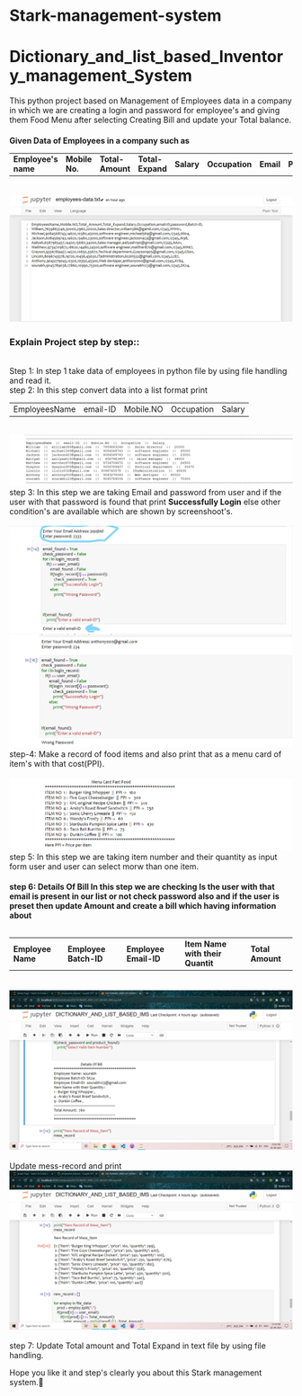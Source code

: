 # Stark-management-system
<h1>Dictionary_and_list_based_Inventory_management_System</h1>

This python project based on Management of Employees data in a company in which we are creating a login and password for employee's and giving them Food Menu after selecting Creating Bill and update your Total balance.

<h4>Given Data of Employees in a company such as <table> <tr> <td>Employee's name </td> <td> Mobile No. </td> <td> Total-Amount </td> <td> Total-Expand </td> <td> Salary </td> <td> Occupation </td> <td> Email </td> <td> Password </td> <td> Batch-ID </td> </tr> </table> </h4>
<br/>
<img src="Screenshot (151).png" />
<br/>
<h3>Explain Project step by step::</h3>
<br/>
Step 1: In step 1 take data of employees in python file by using file handling and read it.
<br/>
step 2: In this step convert data into a list format print <table> <tr> <td>EmployeesName</td> <td>email-ID</td> <td>Mobile.NO </td> <td>Occupation</td> <td>Salary </td>  </tr> </table>
<br/>
<img src="Screenshot (152).png" />
<br/>
step 3: In this step we are taking Email and password from user and if the user with that password is found that print <b>Successfully Login</b> else other condition's are available which are shown by screenshoot's.
<br/>
<br/>
<img src="Screenshot (153)_LI.jpg" />
<br/>
<img src="Screenshot (154).png" />
<br/>
step-4: Make a record of food items and also print that as a menu card of item's with that cost(PPI).
<br/>
<br/>
<img src="Screenshot (155).png" />
<br/>
step 5: In this step we are taking item number and their quantity as input form user and user can select morw than one item.
<br/>
<h4>step 6: Details Of Bill 
 In this step we are checking Is the user with that email is present in our list or not check password also and if the user is preset then update Amount and create a bill which having information about 
  <br/>
  <br/>
  <table>
      <tr>
        <td>
          Employee Name
        </td>
        <td>
          Employee Batch-ID
          </td>
          <td>
            Employee Email-ID
        </td>
        <td>
          Item Name with their Quantit
        </td>
        <td>
          Total Amount
        </td>
    </tr>
  </table>
</h4>
<br/>
<img src="Screenshot (156).png" />
<br/>
<br/>
Update mess-record and print
<br/>
<img src="Screenshot (157).png" />
<br/>
<br/>
step 7: Update Total amount and Total Expand in text file by using file handling.

Hope you like it and step's clearly you about this Stark management system.👨 
